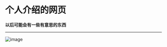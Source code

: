 # 个人介绍的网页
**以后可能会有一些有意思的东西**
***

![image](https://pica.zhimg.com/70/v2-87b0e317a05cdf3bd85f73d36f2c3a47_1440w.avis?source=172ae18b&biz_tag=Post)
